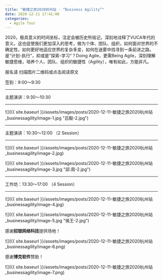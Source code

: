 ```yaml
---
title: "敏捷之旅2020杭州站 - “Business Agility”"
date: 2020-12-11 17:41:00
categories:
  - Agile Tour
---
```

2020，极具意义的时间坐标，注定会被历史所铭记，深刻地诠释了VUCA年代的意义。这也促使我们更加深入的思考，做为个体、团队、组织，如何面对世界的不确定性，如何更好地适应世界的复杂多变，如何在迷雾中找寻到一条前进之路。是”计划-执行“，抑或是”探索-学习“？Doing Agile，更需Being Agile，深刻理解敏捷思维，培养个人、团队、组织的敏捷性（Agility），唯有如此，方能非凡。

报名请 扫描图片二维码或点击阅读原文

签到：9:00～9:30

---

主题演讲：9:30～10:30

---

![]({{ site.baseurl }}/assets/images/posts/2020-12-11-敏捷之旅2020杭州站_businessagility/image-1.jpg "吕毅-2.jpg")

---

主题演讲：10:30～12:00 （2 Session）                                    

---

![]({{ site.baseurl }}/assets/images/posts/2020-12-11-敏捷之旅2020杭州站_businessagility/image-2.jpg)

![]({{ site.baseurl }}/assets/images/posts/2020-12-11-敏捷之旅2020杭州站_businessagility/image-3.jpg "邱:周-2.jpg")

---

工作坊：13:30～17:00 （4 Session）

---

![]({{ site.baseurl }}/assets/images/posts/2020-12-11-敏捷之旅2020杭州站_businessagility/image-4.jpg)

![]({{ site.baseurl }}/assets/images/posts/2020-12-11-敏捷之旅2020杭州站_businessagility/image-5.jpg "侯王-2.jpg")

感谢****招银网络科技****提供场地！

![]({{ site.baseurl }}/assets/images/posts/2020-12-11-敏捷之旅2020杭州站_businessagility/image-6.png)

感谢**博克软件**赞助！

![]({{ site.baseurl }}/assets/images/posts/2020-12-11-敏捷之旅2020杭州站_businessagility/image-7.png)